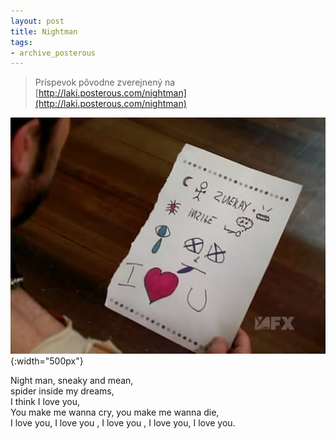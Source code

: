 ```yaml
---
layout: post
title: Nightman
tags:
- archive_posterous
---
```

> Príspevok pôvodne zverejnený na [http://laki.posterous.com/nightman](http://laki.posterous.com/nightman)

![snapshot20091122161320.jpg](/media/2009/snapshot20091122161320.jpg){:width="500px"}

Night man, sneaky and mean,  
spider inside my dreams,  
I think I love you,  
You make me wanna cry, you make me wanna die,  
I love you, I love you , I love you , I love you, I love you. 